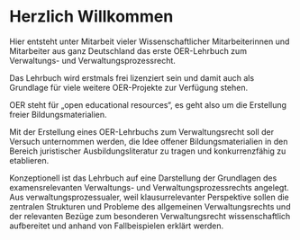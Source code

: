 Herzlich Willkommen
===================

Hier entsteht unter Mitarbeit vieler Wissenschaftlicher Mitarbeiterinnen und
Mitarbeiter aus ganz Deutschland das erste OER-Lehrbuch zum Verwaltungs- und
Verwaltungsprozessrecht.

Das Lehrbuch wird erstmals frei lizenziert sein und damit auch als Grundlage für
viele weitere OER-Projekte zur Verfügung stehen.

OER steht für „open educational resources“, es geht also um die Erstellung
freier Bildungsmaterialien.

Mit der Erstellung eines OER-Lehrbuchs zum Verwaltungsrecht soll der Versuch
unternommen werden, die Idee offener Bildungsmaterialien in den Bereich
juristischer Ausbildungsliteratur zu tragen und konkurrenzfähig zu etablieren.

Konzeptionell ist das Lehrbuch auf eine Darstellung der Grundlagen des
examensrelevanten Verwaltungs- und Verwaltungsprozessrechts angelegt. Aus
verwaltungsprozessualer, weil klausurrelevanter Perspektive sollen die zentralen
Strukturen und Probleme des allgemeinen Verwaltungsrechts und der relevanten
Bezüge zum besonderen Verwaltungsrecht wissenschaftlich aufbereitet und anhand
von Fallbeispielen erklärt werden.
